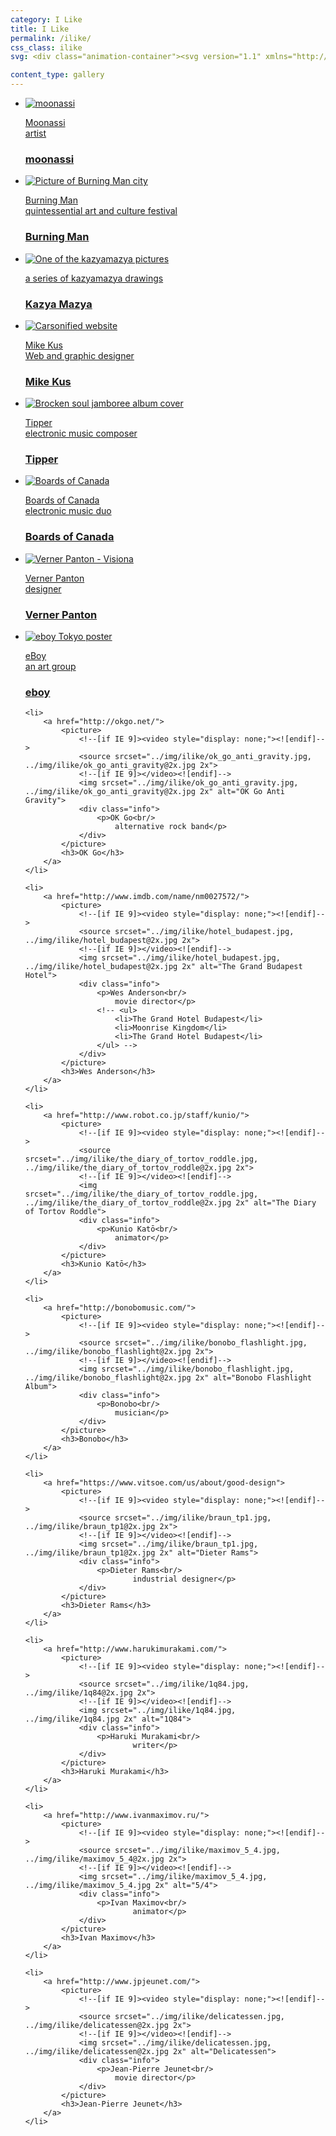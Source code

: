 ```yaml
---
category: I Like
title: I Like
permalink: /ilike/
css_class: ilike
svg: <div class="animation-container"><svg version="1.1" xmlns="http://www.w3.org/2000/svg" xmlns:xlink="http://www.w3.org/1999/xlink" x="0px" y="0px" width="280.16px" height="224.77px" viewBox="0 -10 280.16 240" enable-background="new 0 0 280.16 224.77" xml:space="preserve"><g><path id="heart-big" fill="#FF0C3B" x="10" y="20" d="M229.1,37.92c-25.17-20.65-62.32-16.98-82.97,8.19l-5.28,6.44l-5.28-6.44c-20.65-25.17-57.8-28.84-82.97-8.19c-25.17,20.65-28.36,62.61-4.78,93.77c0,0,2.13,4.59,14.25,17.91c5.24,5.76,12.34,13.15,21.97,22.52c13.5,13.15,55.17,51.38,55.17,51.38c0.55,0.43,1.1,0.86,1.65,1.28c0.55-0.42,1.1-0.84,1.65-1.28c0,0,41.67-38.23,55.17-51.38c9.62-9.37,16.72-16.75,21.96-22.52c12.12-13.32,14.25-17.91,14.25-17.91C257.46,100.53,254.27,58.57,229.1,37.92z"/><path id="heart-small" fill="#FF671A" d="M275.01,3.31c-6.23-5.11-15.43-4.21-20.55,2.03l-1.31,1.59l-1.31-1.59c-5.11-6.23-14.31-7.14-20.55-2.03c-6.23,5.11-7.02,15.5-1.18,23.22c0,0,0.53,1.14,3.53,4.43c1.3,1.43,3.06,3.26,5.44,5.58c3.34,3.26,13.66,12.72,13.66,12.72c0.13,0.11,0.27,0.21,0.41,0.32c0.14-0.1,0.27-0.21,0.41-0.32c0,0,10.32-9.47,13.66-12.72c2.38-2.32,4.14-4.15,5.44-5.58c3-3.3,3.53-4.43,3.53-4.43C282.03,18.82,281.24,8.43,275.01,3.31z"/></g></svg></div>

content_type: gallery
---
```


<ul>
	<li>
		<a href="http://www.moonassi.com/">
			<picture>
				<!--[if IE 9]><video style="display: none;"><![endif]-->
				<source srcset="../img/ilike/moonassi.jpg, ../img/ilike/moonassi@2x.jpg 2x">
				<!--[if IE 9]></video><![endif]-->
				<img srcset="../img/ilike/moonassi.jpg, ../img/ilike/moonassi@2x.jpg 2x" alt="moonassi">
				<div class="info">
					<p>Moonassi<br/>
						artist</p>
				</div>
			</picture>
			<h3>moonassi</h3>
		</a>
	</li>
	<li>
		<a href="http://www.burningman.org/">
			<picture>
				<!--[if IE 9]><video style="display: none;"><![endif]-->
				<source srcset="../img/ilike/bm.jpg, ../img/ilike/bm@2x.jpg 2x">
				<!--[if IE 9]></video><![endif]-->
				<img srcset="../img/ilike/bm.jpg, ../img/ilike/bm@2x.jpg 2x" alt="Picture of Burning Man city">
				<div class="info">
					<p>Burning Man<br>
						quintessential art and culture festival</p>
				</div>
			</picture>
			<h3>Burning Man</h3>
		</a>
	</li>
	<li>
		<a href="http://www.kazyamazya.com/">
			<picture>
				<!--[if IE 9]><video style="display: none;"><![endif]-->
				<source srcset="../img/ilike/kazyamazya.jpg, ../img/ilike/kazyamazya@2x.jpg 2x">
				<!--[if IE 9]></video><![endif]-->
				<img srcset="../img/ilike/kazyamazya.jpg, ../img/ilike/kazyamazya@2x.jpg 2x" alt="One of the kazyamazya pictures">
				<div class="info">
					<p>a series of kazyamazya drawings</p>
				</div>
			</picture>
			<h3>Kazya Mazya</h3>
		</a>
	</li>
	<li>
		<a href="http://www.mikekus.com/">
			<picture>
				<!--[if IE 9]><video style="display: none;"><![endif]-->
				<source srcset="../img/ilike/mikekus.png, ../img/ilike/mikekus@2x.png 2x">
				<!--[if IE 9]></video><![endif]-->
				<img srcset="../img/ilike/mikekus.png, ../img/ilike/mikekus@2x.png 2x" alt="Carsonified website">
				<div class="info">
					<p>Mike Kus<br/>
						Web and graphic designer</p>
				</div>
			</picture>
			<h3>Mike Kus</h3>
		</a>
	</li>
	<li>
		<a href="http://tippermusic.net/">
			<picture>
				<!--[if IE 9]><video style="display: none;"><![endif]-->
				<source srcset="../img/ilike/tipper.jpg, ../img/ilike/tipper@2x.jpg 2x">
				<!--[if IE 9]></video><![endif]-->
				<img srcset="../img/ilike/tipper.jpg, ../img/ilike/tipper@2x.jpg 2x" alt="Brocken soul jamboree album cover">
				<div class="info">
					<p>Tipper<br/>
						electronic music composer</p>
				</div>
			</picture>
			<h3>Tipper</h3>
		</a>
	</li>
	<li>
		<a href="http://boardsofcanada.com/">
			<picture>
				<!--[if IE 9]><video style="display: none;"><![endif]-->
				<source srcset="../img/ilike/boardsofcanada.jpg, ../img/ilike/boardsofcanada@2x.jpg 2x">
				<!--[if IE 9]></video><![endif]-->
				<img srcset="../img/ilike/boardsofcanada.jpg, ../img/ilike/boardsofcanada@2x.jpg 2x" alt="Boards of Canada">
				<div class="info">
					<p>Boards of Canada<br/>
						electronic music duo</p>
				</div>
			</picture>
			<h3>Boards of Canada</h3>
		</a>
	</li>
	<li>
		<a href="http://www.vernerpanton.com/">
			<picture>
				<!--[if IE 9]><video style="display: none;"><![endif]-->
				<source srcset="../img/ilike/panton.jpg, ../img/ilike/panton@2x.jpg 2x">
				<!--[if IE 9]></video><![endif]-->
				<img srcset="../img/ilike/panton.jpg, ../img/ilike/panton@2x.jpg 2x" alt="Verner Panton - Visiona">
				<div class="info">
					<p>Verner Panton<br/>
						designer</p>
				</div>
			</picture>
			<h3>Verner Panton</h3>
		</a>
	</li>
	<li>
		<a href="http://eboy.com/">
			<picture>
				<!--[if IE 9]><video style="display: none;"><![endif]-->
				<source srcset="../img/ilike/eboy.jpg, ../img/ilike/eboy@2x.jpg 2x">
				<!--[if IE 9]></video><![endif]-->
				<img srcset="../img/ilike/eboy.jpg, ../img/ilike/eboy@2x.jpg 2x" alt="eboy Tokyo poster">
				<div class="info">
					<p>eBoy<br/>
						an art group</p>
				</div>
			</picture>
			<h3>eboy</h3>
		</a>
	</li>

	<li>
		<a href="http://okgo.net/">
			<picture>
				<!--[if IE 9]><video style="display: none;"><![endif]-->
				<source srcset="../img/ilike/ok_go_anti_gravity.jpg, ../img/ilike/ok_go_anti_gravity@2x.jpg 2x">
				<!--[if IE 9]></video><![endif]-->
				<img srcset="../img/ilike/ok_go_anti_gravity.jpg, ../img/ilike/ok_go_anti_gravity@2x.jpg 2x" alt="OK Go Anti Gravity">
				<div class="info">
					<p>OK Go<br/>
						alternative rock band</p>
				</div>
			</picture>
			<h3>OK Go</h3>
		</a>
	</li>

	<li>
		<a href="http://www.imdb.com/name/nm0027572/">
			<picture>
				<!--[if IE 9]><video style="display: none;"><![endif]-->
				<source srcset="../img/ilike/hotel_budapest.jpg, ../img/ilike/hotel_budapest@2x.jpg 2x">
				<!--[if IE 9]></video><![endif]-->
				<img srcset="../img/ilike/hotel_budapest.jpg, ../img/ilike/hotel_budapest@2x.jpg 2x" alt="The Grand Budapest Hotel">
				<div class="info">
					<p>Wes Anderson<br/>
						movie director</p>
					<!-- <ul>
						<li>The Grand Hotel Budapest</li>
						<li>Moonrise Kingdom</li>
						<li>The Grand Hotel Budapest</li>
					</ul> -->
				</div>
			</picture>
			<h3>Wes Anderson</h3>
		</a>
	</li>

	<li>
		<a href="http://www.robot.co.jp/staff/kunio/">
			<picture>
				<!--[if IE 9]><video style="display: none;"><![endif]-->
				<source srcset="../img/ilike/the_diary_of_tortov_roddle.jpg, ../img/ilike/the_diary_of_tortov_roddle@2x.jpg 2x">
				<!--[if IE 9]></video><![endif]-->
				<img srcset="../img/ilike/the_diary_of_tortov_roddle.jpg, ../img/ilike/the_diary_of_tortov_roddle@2x.jpg 2x" alt="The Diary of Tortov Roddle">
				<div class="info">
					<p>Kunio Katō<br/>
						animator</p>
				</div>
			</picture>
			<h3>Kunio Katō</h3>
		</a>
	</li>

	<li>
		<a href="http://bonobomusic.com/">
			<picture>
				<!--[if IE 9]><video style="display: none;"><![endif]-->
				<source srcset="../img/ilike/bonobo_flashlight.jpg, ../img/ilike/bonobo_flashlight@2x.jpg 2x">
				<!--[if IE 9]></video><![endif]-->
				<img srcset="../img/ilike/bonobo_flashlight.jpg, ../img/ilike/bonobo_flashlight@2x.jpg 2x" alt="Bonobo Flashlight Album">
				<div class="info">
					<p>Bonobo<br/>
						musician</p>
				</div>
			</picture>
			<h3>Bonobo</h3>
		</a>
	</li>

	<li>
		<a href="https://www.vitsoe.com/us/about/good-design">
			<picture>
				<!--[if IE 9]><video style="display: none;"><![endif]-->
				<source srcset="../img/ilike/braun_tp1.jpg, ../img/ilike/braun_tp1@2x.jpg 2x">
				<!--[if IE 9]></video><![endif]-->
				<img srcset="../img/ilike/braun_tp1.jpg, ../img/ilike/braun_tp1@2x.jpg 2x" alt="Dieter Rams">
				<div class="info">
					<p>Dieter Rams<br/>
							industrial designer</p>
				</div>
			</picture>
			<h3>Dieter Rams</h3>
		</a>
	</li>

	<li>
		<a href="http://www.harukimurakami.com/">
			<picture>
				<!--[if IE 9]><video style="display: none;"><![endif]-->
				<source srcset="../img/ilike/1q84.jpg, ../img/ilike/1q84@2x.jpg 2x">
				<!--[if IE 9]></video><![endif]-->
				<img srcset="../img/ilike/1q84.jpg, ../img/ilike/1q84.jpg 2x" alt="1Q84">
				<div class="info">
					<p>Haruki Murakami<br/>
							writer</p>
				</div>
			</picture>
			<h3>Haruki Murakami</h3>
		</a>
	</li>

	<li>
		<a href="http://www.ivanmaximov.ru/">
			<picture>
				<!--[if IE 9]><video style="display: none;"><![endif]-->
				<source srcset="../img/ilike/maximov_5_4.jpg, ../img/ilike/maximov_5_4@2x.jpg 2x">
				<!--[if IE 9]></video><![endif]-->
				<img srcset="../img/ilike/maximov_5_4.jpg, ../img/ilike/maximov_5_4.jpg 2x" alt="5/4">
				<div class="info">
					<p>Ivan Maximov<br/>
							animator</p>
				</div>
			</picture>
			<h3>Ivan Maximov</h3>
		</a>
	</li>

	<li>
		<a href="http://www.jpjeunet.com/">
			<picture>
				<!--[if IE 9]><video style="display: none;"><![endif]-->
				<source srcset="../img/ilike/delicatessen.jpg, ../img/ilike/delicatessen@2x.jpg 2x">
				<!--[if IE 9]></video><![endif]-->
				<img srcset="../img/ilike/delicatessen.jpg, ../img/ilike/delicatessen@2x.jpg 2x" alt="Delicatessen">
				<div class="info">
					<p>Jean-Pierre Jeunet<br/>
						movie director</p>
				</div>
			</picture>
			<h3>Jean-Pierre Jeunet</h3>
		</a>
	</li>
</ul>
